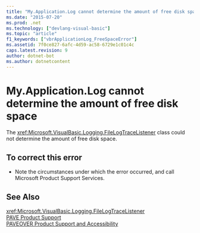 ```yaml
---
title: "My.Application.Log cannot determine the amount of free disk space"
ms.date: "2015-07-20"
ms.prod: .net
ms.technology: ["devlang-visual-basic"]
ms.topic: "article"
f1_keywords: ["vbrApplicationLog_FreeSpaceError"]
ms.assetid: 7f0ce827-6afc-4d59-ac58-6729e1c01c4c
caps.latest.revision: 9
author: dotnet-bot
ms.author: dotnetcontent
---
```

# My.Application.Log cannot determine the amount of free disk space
The <xref:Microsoft.VisualBasic.Logging.FileLogTraceListener> class could not determine the amount of free disk space.  
  
## To correct this error  
  
-   Note the circumstances under which the error occurred, and call Microsoft Product Support Services.  
  
## See Also  
 <xref:Microsoft.VisualBasic.Logging.FileLogTraceListener>   
 [PAVE Product Support](http://msdn.microsoft.com/en-us/77e75b8b-817d-45bf-9c38-458930d873b4)   
 [PAVEOVER Product Support and Accessibility](http://msdn.microsoft.com/en-us/14e1d293-7b6d-40a6-bf3e-a92f8ee6c88c)
